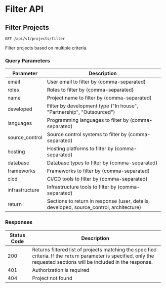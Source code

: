 # Filter API

## Filter Projects

`GET /api/v1/projects/filter`

Filter projects based on multiple criteria.

### Query Parameters

| Parameter | Description |
|-----------|-------------|
| email | User email to filter by (comma-separated) |
| roles | Roles to filter by (comma-separated) |
| name | Project name to filter by (comma-separated) |
| developed | Filter by development type ("In house", "Partnership", "Outsourced") |
| languages | Programming languages to filter by (comma-separated) |
| source_control | Source control systems to filter by (comma-separated) |
| hosting | Hosting platforms to filter by (comma-separated) |
| database | Database types to filter by (comma-separated) |
| frameworks | Frameworks to filter by (comma-separated) |
| cicd | CI/CD tools to filter by (comma-separated) |
| infrastructure | Infrastructure tools to filter by (comma-separated) |
| return | Sections to return in response (user, details, developed, source_control, architecture) |

### Responses

| Status Code | Description                             |
|-------------|-----------------------------------------|
| 200         | Returns filtered list of projects matching the specified criteria. If the `return` parameter is specified, only the requested sections will be included in the response. |
| 401         | Authorization is required               |
| 404         | Project not found                       |
